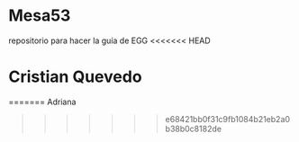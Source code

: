 # Mesa53
repositorio para hacer la guía de EGG
<<<<<<< HEAD
# Cristian Quevedo
=======
Adriana
>>>>>>> e68421bb0f31c9fb1084b21eb2a0b38b0c8182de
